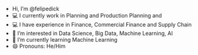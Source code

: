 
- Hi, I’m @felipedick
- 💻 I currently work in Planning and Production Planning and
- 💻 I have experience in Finance, Commercial Finance and Supply Chain 
- 👀 I’m interested in Data Science, Big Data, Machine Learning, AI
- 🌱 I’m currently learning Machine Learning
- 😄 Pronouns: He/Him


<!---
felipedick/felipedick is a ✨ special ✨ repository because its `README.md` (this file) appears on your GitHub profile.
You can click the Preview link to take a look at your changes.
--->
